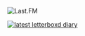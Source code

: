 ![Last.FM](https://lastfm-recently-played.vercel.app/api?user=tapochek97&width=854&count=3)

[![latest letterboxd diary](https://letterboxd-profile-github.netlify.app/api/svg/nikitalpopov)](https://letterboxd-profile-github.netlify.app/api/html/nikitalpopov)
